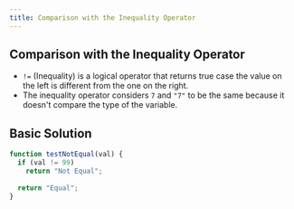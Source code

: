 ```yaml
---
title: Comparison with the Inequality Operator
---
```

## Comparison with the Inequality Operator

* `!=` (Inequality) is a logical operator that returns true case the value on the left is different from the one on the right.
* The inequality operator considers `7` and `"7"` to be the same because it doesn't compare the type of the variable.

## Basic Solution
```javascript
function testNotEqual(val) {
  if (val != 99) 
    return "Not Equal";
  
  return "Equal";
}
```